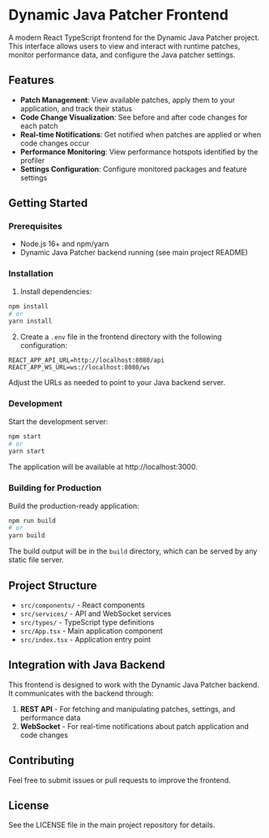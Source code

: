 # Dynamic Java Patcher Frontend

A modern React TypeScript frontend for the Dynamic Java Patcher project. This interface allows users to view and interact with runtime patches, monitor performance data, and configure the Java patcher settings.

## Features

- **Patch Management**: View available patches, apply them to your application, and track their status
- **Code Change Visualization**: See before and after code changes for each patch
- **Real-time Notifications**: Get notified when patches are applied or when code changes occur
- **Performance Monitoring**: View performance hotspots identified by the profiler
- **Settings Configuration**: Configure monitored packages and feature settings

## Getting Started

### Prerequisites

- Node.js 16+ and npm/yarn
- Dynamic Java Patcher backend running (see main project README)

### Installation

1. Install dependencies:

```sh
npm install
# or
yarn install
```

2. Create a `.env` file in the frontend directory with the following configuration:

```
REACT_APP_API_URL=http://localhost:8080/api
REACT_APP_WS_URL=ws://localhost:8080/ws
```

Adjust the URLs as needed to point to your Java backend server.

### Development

Start the development server:

```sh
npm start
# or
yarn start
```

The application will be available at http://localhost:3000.

### Building for Production

Build the production-ready application:

```sh
npm run build
# or
yarn build
```

The build output will be in the `build` directory, which can be served by any static file server.

## Project Structure

- `src/components/` - React components
- `src/services/` - API and WebSocket services
- `src/types/` - TypeScript type definitions
- `src/App.tsx` - Main application component
- `src/index.tsx` - Application entry point

## Integration with Java Backend

This frontend is designed to work with the Dynamic Java Patcher backend. It communicates with the backend through:

1. **REST API** - For fetching and manipulating patches, settings, and performance data
2. **WebSocket** - For real-time notifications about patch application and code changes

## Contributing

Feel free to submit issues or pull requests to improve the frontend.

## License

See the LICENSE file in the main project repository for details. 